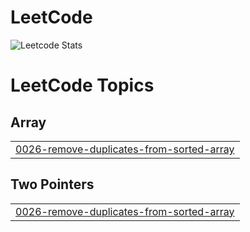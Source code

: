 # LeetCode
![Leetcode Stats](https://leetcard.jacoblin.cool/Priyanka_b25)

<!---LeetCode Topics Start-->
# LeetCode Topics
## Array
|  |
| ------- |
| [0026-remove-duplicates-from-sorted-array](https://github.com/priyankab082/LeetCode/tree/master/0026-remove-duplicates-from-sorted-array) |
## Two Pointers
|  |
| ------- |
| [0026-remove-duplicates-from-sorted-array](https://github.com/priyankab082/LeetCode/tree/master/0026-remove-duplicates-from-sorted-array) |
<!---LeetCode Topics End-->